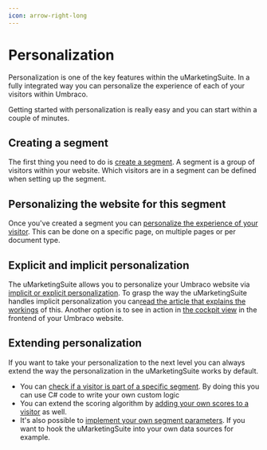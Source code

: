 ```yaml
---
icon: arrow-right-long
---
```


# Personalization

Personalization is one of the key features within the uMarketingSuite. In a fully integrated way you can personalize the experience of each of your visitors within Umbraco.

Getting started with personalization is really easy and you can start within a couple of minutes.

## Creating a segment

The first thing you need to do is [create a segment](../../../../personalization/creating-a-segment/). A segment is a group of visitors within your website. Which visitors are in a segment can be defined when setting up the segment.

## Personalizing the website for this segment

Once you've created a segment you can [personalize the experience of your visitor](../../../../personalization/setting-up-personalization/). This can be done on a specific page, on multiple pages or per document type.

## Explicit and implicit personalization

The uMarketingSuite allows you to personalize your Umbraco website via [implicit or explicit personalization](../../../../personalization/implicit-explicit-personalization/). To grasp the way the uMarketingSuite handles implicit personalization you can[read the article that explains the workings](../../../../personalization/implicit-personalization-scoring-explained/) of this. Another option is to see in action in [the cockpit view](../../../../personalization/cockpit-insights/) in the frontend of your Umbraco website.

## Extending personalization

If you want to take your personalization to the next level you can always extend the way the personalization in the uMarketingSuite works by default.

* You can [check if a visitor is part of a specific segment](../../../../personalization/extending-personalization/segment-information/). By doing this you can use C# code to write your own custom logic
* You can extend the scoring algorithm by [adding your own scores to a visitor](../../../../personalization/extending-personalization/custom-scoring/) as well.
* It's also possible to [implement your own segment parameters](../../../../personalization/extending-personalization/implement-your-own-segment-parameters/). If you want to hook the uMarketingSuite into your own data sources for example.
